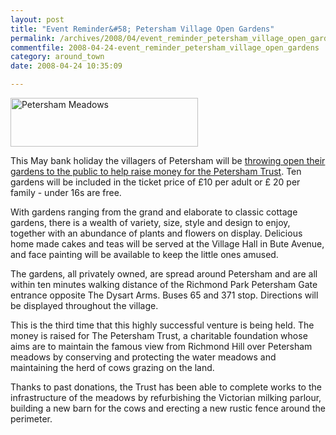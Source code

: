 ```yaml
---
layout: post
title: "Event Reminder&#58; Petersham Village Open Gardens"
permalink: /archives/2008/04/event_reminder_petersham_village_open_gardens.html
commentfile: 2008-04-24-event_reminder_petersham_village_open_gardens
category: around_town
date: 2008-04-24 10:35:09

---
```


<a href="/assets/images/2008/petersham_meadows.jpg" title="See larger version of - Petersham Meadows"><img src="/assets/images/2008/petersham_meadows_thumb.jpg" width="300" height="78" alt="Petersham Meadows" class="photo right" /></a>

This May bank holiday the villagers of Petersham will be [throwing open their gardens to the public to help raise money for the Petersham Trust](https://stmargarets.london/event/tour/200705141810). Ten gardens will be included in the ticket price of £10 per adult or £ 20 per family - under 16s are free.

With gardens ranging from the grand and elaborate to classic cottage gardens, there is a wealth of variety, size, style and design to enjoy, together with an abundance of plants and flowers on display. Delicious home made cakes and teas will be served at the Village Hall in Bute Avenue, and face painting will be available to keep the little ones amused.

The gardens, all privately owned, are spread around Petersham and are all within ten minutes walking distance of the Richmond Park Petersham Gate entrance opposite The Dysart Arms. Buses 65 and 371 stop. Directions will be displayed throughout the village.

This is the third time that this highly successful venture is being held. The money is raised for The Petersham Trust, a charitable foundation whose aims are to maintain the famous view from Richmond Hill over Petersham meadows by conserving and protecting the water meadows and maintaining the herd of cows grazing on the land.

Thanks to past donations, the Trust has been able to complete works to the infrastructure of the meadows by refurbishing the Victorian milking parlour, building a new barn for the cows and erecting a new rustic fence around the perimeter.
